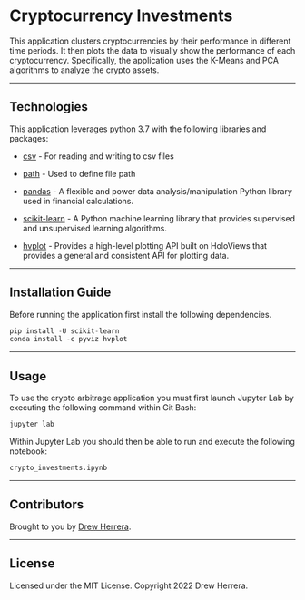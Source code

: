 # Cryptocurrency Investments
This application clusters cryptocurrencies by their performance in different time periods.  It then plots the data to visually show the performance of each cryptocurrency.
Specifically, the application uses the K-Means and PCA algorithms to analyze the crypto assets.

---


## Technologies

This application leverages python 3.7 with the following libraries and packages:

* [csv](https://docs.python.org/3/library/csv.html) - For reading and writing to csv files

* [path](https://docs.python.org/3/library/pathlib.html) - Used to define file path

* [pandas](https://github.com/pandas-dev/pandas) - A flexible and power data analysis/manipulation Python library used in financial calculations.

* [scikit-learn](https://scikit-learn.org/) - A Python machine learning library that provides supervised and unsupervised learning algorithms.

* [hvplot](https://pyviz-dev.github.io/hvplot/user_guide/Introduction.html) - Provides a high-level plotting API built on HoloViews that provides a general and consistent API for plotting data.

---

## Installation Guide

Before running the application first install the following dependencies.

```python
pip install -U scikit-learn
conda install -c pyviz hvplot
```

---

## Usage

To use the crypto arbitrage application you must first launch Jupyter Lab by executing the following command within Git Bash:

```python
jupyter lab
```

Within Jupyter Lab you should then be able to run and execute the following notebook:

``` python
crypto_investments.ipynb
```

---

## Contributors

Brought to you by [Drew Herrera](https://www.linkedin.com/in/drew94591).

---

## License

Licensed under the MIT License. Copyright 2022 Drew Herrera.
